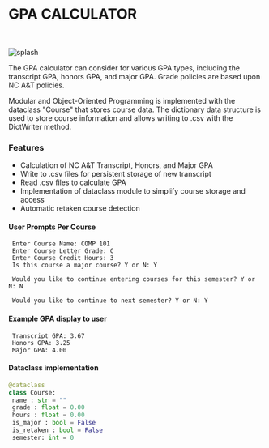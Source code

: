 # GPA CALCULATOR

<br />
<div align="left">

![splash](https://user-images.githubusercontent.com/98237169/212800767-5f6c2d05-7fd2-4d21-ac63-6fb39fd08291.png)

  <p align="left">
The GPA calculator can consider for various GPA types, including the transcript GPA, honors GPA, and major GPA. Grade policies are based upon NC A&T policies.

Modular and Object-Oriented Programming is implemented with the dataclass "Course" that stores course data. The dictionary data structure is used to store course information and allows writing to .csv with the DictWriter method.

  </p>
</div>


<h3 align="left">Features</h3>


  - Calculation of NC A&T Transcript, Honors, and Major GPA
  - Write to .csv files for persistent storage of new transcript
  - Read .csv files to calculate GPA
  - Implementation of dataclass module to simplify course storage and access
  - Automatic retaken course detection


#### User Prompts Per Course

<div align="left">
    
   ```
    Enter Course Name: COMP 101
    Enter Course Letter Grade: C
    Enter Course Credit Hours: 3
    Is this course a major course? Y or N: Y
  
    Would you like to continue entering courses for this semester? Y or N: N 
    
    Would you like to continue to next semester? Y or N: Y
   ```
#### Example GPA display to user
  
<div align="left">
  
   ```
    Transcript GPA: 3.67
    Honors GPA: 3.25
    Major GPA: 4.00
   ```

</div>

#### Dataclass implementation
  
<div align="left">
  
   ```python
  @dataclass
  class Course:
    name : str = ""
    grade : float = 0.00
    hours : float = 0.00
    is_major : bool = False
    is_retaken : bool = False
    semester: int = 0
   ```
</div>

